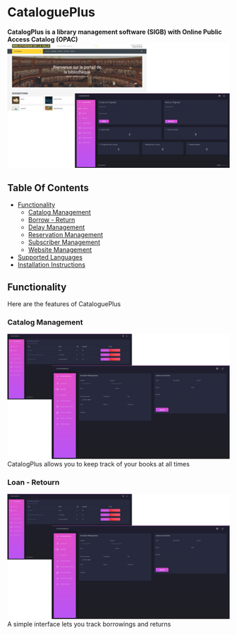# CataloguePlus
**CatalogPlus is a library management software (SIGB) with Online Public Access Catalog (OPAC)**
![](https://raw.githubusercontent.com/ludovic-ggn/CataloguePlus/main/doc/capture%20cataloge%20et%20espace%20admin.png?token=GHSAT0AAAAAAB5FYELINLI52NFO2UQPQQEEY574NOQ)
## Table Of Contents
 - [Functionality](#Functionality)
   - [Catalog Management](#-Catalog-Management)
   - [Borrow - Return](#-loanreturn)
   - [Delay Management](#-delaymanagement)
   - [Reservation Management](#-reservationmanagement)
   - [Subscriber Management](#-subscribermanagement)
   - [Website Management](#-websitemanagement)
 - [Supported Languages](#supportedlanguages)
 - [Installation Instructions](#installation)
## Functionality
Here are the features of CataloguePlus
### Catalog Management
![](https://raw.githubusercontent.com/ludovic-ggn/CataloguePlus/main/doc/catalog.png?token=GHSAT0AAAAAAB5FYELI4IKYPTHV2TZ6MOFOY576KKQ)
CatalogPlus allows you to keep track of your books at all times
### Loan - Retourn
![](https://raw.githubusercontent.com/ludovic-ggn/CataloguePlus/main/doc/catalog.png?token=GHSAT0AAAAAAB5FYELI4IKYPTHV2TZ6MOFOY576KKQ)
A simple interface lets you track borrowings and returns
